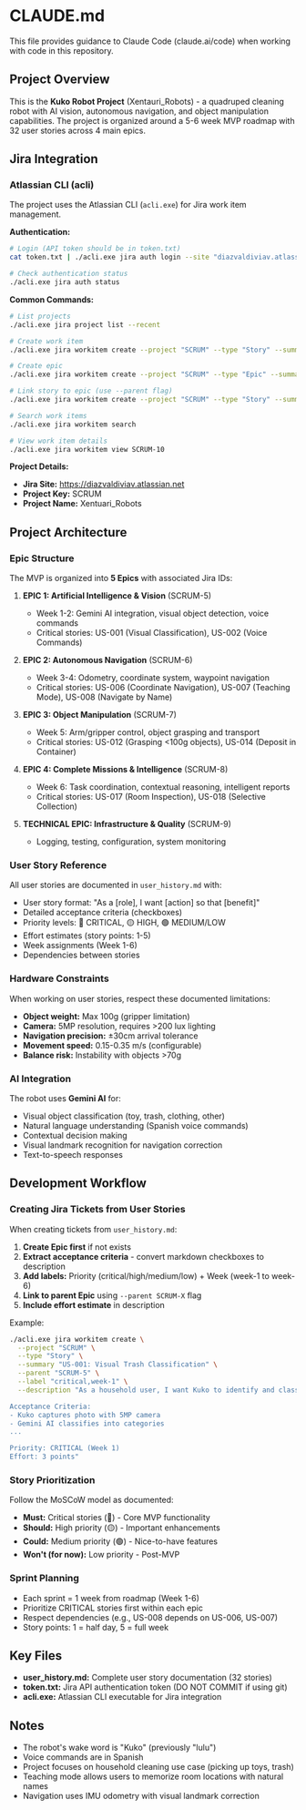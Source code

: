 # CLAUDE.md

This file provides guidance to Claude Code (claude.ai/code) when working with code in this repository.

## Project Overview

This is the **Kuko Robot Project** (Xentauri_Robots) - a quadruped cleaning robot with AI vision, autonomous navigation, and object manipulation capabilities. The project is organized around a 5-6 week MVP roadmap with 32 user stories across 4 main epics.

## Jira Integration

### Atlassian CLI (acli)

The project uses the Atlassian CLI (`acli.exe`) for Jira work item management.

**Authentication:**
```bash
# Login (API token should be in token.txt)
cat token.txt | ./acli.exe jira auth login --site "diazvaldiviav.atlassian.net" --email "diazvaldiviav@gmail.com" --token

# Check authentication status
./acli.exe jira auth status
```

**Common Commands:**
```bash
# List projects
./acli.exe jira project list --recent

# Create work item
./acli.exe jira workitem create --project "SCRUM" --type "Story" --summary "Title" --description "Details" --label "critical,week-1"

# Create epic
./acli.exe jira workitem create --project "SCRUM" --type "Epic" --summary "Epic Title" --description "Epic details"

# Link story to epic (use --parent flag)
./acli.exe jira workitem create --project "SCRUM" --type "Story" --summary "Story" --parent "SCRUM-5" --description "Details"

# Search work items
./acli.exe jira workitem search

# View work item details
./acli.exe jira workitem view SCRUM-10
```

**Project Details:**
- **Jira Site:** https://diazvaldiviav.atlassian.net
- **Project Key:** SCRUM
- **Project Name:** Xentuari_Robots

## Project Architecture

### Epic Structure

The MVP is organized into **5 Epics** with associated Jira IDs:

1. **EPIC 1: Artificial Intelligence & Vision** (SCRUM-5)
   - Week 1-2: Gemini AI integration, visual object detection, voice commands
   - Critical stories: US-001 (Visual Classification), US-002 (Voice Commands)

2. **EPIC 2: Autonomous Navigation** (SCRUM-6)
   - Week 3-4: Odometry, coordinate system, waypoint navigation
   - Critical stories: US-006 (Coordinate Navigation), US-007 (Teaching Mode), US-008 (Navigate by Name)

3. **EPIC 3: Object Manipulation** (SCRUM-7)
   - Week 5: Arm/gripper control, object grasping and transport
   - Critical stories: US-012 (Grasping <100g objects), US-014 (Deposit in Container)

4. **EPIC 4: Complete Missions & Intelligence** (SCRUM-8)
   - Week 6: Task coordination, contextual reasoning, intelligent reports
   - Critical stories: US-017 (Room Inspection), US-018 (Selective Collection)

5. **TECHNICAL EPIC: Infrastructure & Quality** (SCRUM-9)
   - Logging, testing, configuration, system monitoring

### User Story Reference

All user stories are documented in `user_history.md` with:
- User story format: "As a [role], I want [action] so that [benefit]"
- Detailed acceptance criteria (checkboxes)
- Priority levels: 🔴 CRITICAL, 🟡 HIGH, 🟢 MEDIUM/LOW
- Effort estimates (story points: 1-5)
- Week assignments (Week 1-6)
- Dependencies between stories

### Hardware Constraints

When working on user stories, respect these documented limitations:
- **Object weight:** Max 100g (gripper limitation)
- **Camera:** 5MP resolution, requires >200 lux lighting
- **Navigation precision:** ±30cm arrival tolerance
- **Movement speed:** 0.15-0.35 m/s (configurable)
- **Balance risk:** Instability with objects >70g

### AI Integration

The robot uses **Gemini AI** for:
- Visual object classification (toy, trash, clothing, other)
- Natural language understanding (Spanish voice commands)
- Contextual decision making
- Visual landmark recognition for navigation correction
- Text-to-speech responses

## Development Workflow

### Creating Jira Tickets from User Stories

When creating tickets from `user_history.md`:

1. **Create Epic first** if not exists
2. **Extract acceptance criteria** - convert markdown checkboxes to description
3. **Add labels:** Priority (critical/high/medium/low) + Week (week-1 to week-6)
4. **Link to parent Epic** using `--parent SCRUM-X` flag
5. **Include effort estimate** in description

Example:
```bash
./acli.exe jira workitem create \
  --project "SCRUM" \
  --type "Story" \
  --summary "US-001: Visual Trash Classification" \
  --parent "SCRUM-5" \
  --label "critical,week-1" \
  --description "As a household user, I want Kuko to identify and classify trash...

Acceptance Criteria:
- Kuko captures photo with 5MP camera
- Gemini AI classifies into categories
...

Priority: CRITICAL (Week 1)
Effort: 3 points"
```

### Story Prioritization

Follow the MoSCoW model as documented:
- **Must:** Critical stories (🔴) - Core MVP functionality
- **Should:** High priority (🟡) - Important enhancements
- **Could:** Medium priority (🟢) - Nice-to-have features
- **Won't (for now):** Low priority - Post-MVP

### Sprint Planning

- Each sprint = 1 week from roadmap (Week 1-6)
- Prioritize CRITICAL stories first within each epic
- Respect dependencies (e.g., US-008 depends on US-006, US-007)
- Story points: 1 = half day, 5 = full week

## Key Files

- **user_history.md:** Complete user story documentation (32 stories)
- **token.txt:** Jira API authentication token (DO NOT COMMIT if using git)
- **acli.exe:** Atlassian CLI executable for Jira integration

## Notes

- The robot's wake word is "Kuko" (previously "lulu")
- Voice commands are in Spanish
- Project focuses on household cleaning use case (picking up toys, trash)
- Teaching mode allows users to memorize room locations with natural names
- Navigation uses IMU odometry with visual landmark correction
